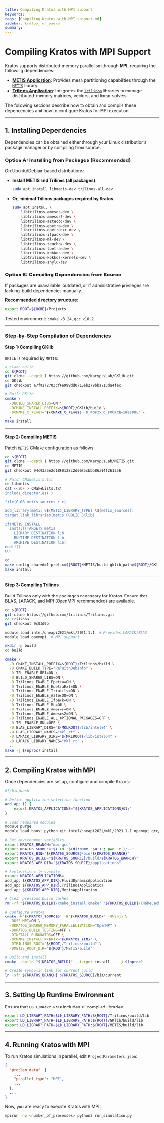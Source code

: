 ```yaml
---
title: Compiling Kratos with MPI support
keywords: 
tags: [Compiling-Kratos-with-MPI-support.md]
sidebar: kratos_for_users
summary: 
---
```


# Compiling Kratos with MPI Support

Kratos supports distributed-memory parallelism through **MPI**, requiring the following dependencies:

- **[METIS Application](https://github.com/KratosMultiphysics/Kratos/tree/master/applications/MetisApplication#readme)**: Provides mesh partitioning capabilities through the [`METIS`](https://github.com/KarypisLab/METIS) library.
- **[Trilinos Application](https://github.com/KratosMultiphysics/Kratos/tree/master/applications/TrilinosApplication#readme)**: Integrates the [`Trilinos`](https://github.com/trilinos/Trilinos) libraries to manage distributed-memory matrices, vectors, and linear solvers.

The following sections describe how to obtain and compile these dependencies and how to configure Kratos for MPI execution.

---

## 1. Installing Dependencies

Dependencies can be obtained either through your Linux distribution’s package manager or by compiling from source.

### Option A: Installing from Packages (Recommended)

On Ubuntu/Debian-based distributions:

- **Install METIS and Trilinos (all packages)**:
  ```bash
  sudo apt install libmetis-dev trilinos-all-dev
  ```

- **Or, minimal Trilinos packages required by Kratos**:
  ```bash
  sudo apt install \
      libtrilinos-amesos-dev \
      libtrilinos-amesos2-dev \
      libtrilinos-aztecoo-dev \
      libtrilinos-epetra-dev \
      libtrilinos-epetraext-dev \
      libtrilinos-ifpack-dev \
      libtrilinos-ml-dev \
      libtrilinos-teuchos-dev \
      libtrilinos-tpetra-dev \
      libtrilinos-kokkos-dev \
      libtrilinos-kokkos-kernels-dev \
      libtrilinos-shylu-dev
  ```

### Option B: Compiling Dependencies from Source

If packages are unavailable, outdated, or if administrative privileges are lacking, build dependencies manually.

**Recommended directory structure:**

```bash
export ROOT=${HOME}/Projects
```

Tested environment: `cmake v3.24`, `gcc v10.2`

---

### Step-by-Step Compilation of Dependencies

#### Step 1: Compiling GKlib

`GKlib` is required by `METIS`:

```bash
# Clone GKlib
cd ${ROOT}
git clone --depth 1 https://github.com/KarypisLab/GKlib.git
cd GKlib
git checkout a7f8172703cf6e999dd0710eb279bba513da4fec

# Build GKlib
cmake \
  -DBUILD_SHARED_LIBS=ON \
  -DCMAKE_INSTALL_PREFIX=${ROOT}/GKlib/build \
  -DCMAKE_C_FLAGS="${CMAKE_C_FLAGS} -D_POSIX_C_SOURCE=199309L" \
  .
make install
```

---

#### Step 2: Compiling METIS

Patch `METIS` CMake configuration as follows:

```bash
cd ${ROOT}
git clone --depth 1 https://github.com/KarypisLab/METIS.git 
cd METIS
git checkout 94c03a6e2d1860128c2d0675cbbb86ad4f261256

# Patch CMakeLists.txt
cd libmetis
cat <<EOF > CMakeLists.txt
include_directories(.)

file(GLOB metis_sources *.c)

add_library(metis \${METIS_LIBRARY_TYPE} \${metis_sources})
target_link_libraries(metis PUBLIC GKlib)

if(METIS_INSTALL)
  install(TARGETS metis
    LIBRARY DESTINATION lib
    RUNTIME DESTINATION lib
    ARCHIVE DESTINATION lib)
endif()
EOF

cd ..
make config shared=1 prefix=${ROOT}/METIS/build gklib_path=${ROOT}/GKlib/build
make install
```

---

#### Step 3: Compiling Trilinos

Build Trilinos only with the packages necessary for Kratos. Ensure that BLAS, LAPACK, and MPI (OpenMPI recommended) are available.

```bash
cd ${ROOT}
git clone https://github.com/trilinos/Trilinos.git
cd Trilinos
git checkout 9c03d9b

module load intel/oneapi2021/mkl/2021.1.1  # Provides LAPACK/BLAS
module load openmpi  # MPI support

mkdir -p build
cd build

cmake \
  -D CMAKE_INSTALL_PREFIX=${ROOT}/Trilinos/build \
  -D CMAKE_BUILD_TYPE="RelWithDebInfo" \
  -D TPL_ENABLE_MPI=ON \
  -D BUILD_SHARED_LIBS=ON \
  -D Trilinos_ENABLE_Epetra=ON \
  -D Trilinos_ENABLE_EpetraExt=ON \
  -D Trilinos_ENABLE_Triutils=ON \
  -D Trilinos_ENABLE_AztecOO=ON \
  -D Trilinos_ENABLE_Ifpack=ON \
  -D Trilinos_ENABLE_ML=ON \
  -D Trilinos_ENABLE_Amesos=ON \
  -D Trilinos_ENABLE_Amesos2=ON \
  -D Trilinos_ENABLE_ALL_OPTIONAL_PACKAGES=OFF \
  -D TPL_ENABLE_MKL=OFF \
  -D BLAS_LIBRARY_DIRS="${MKLROOT}/lib/intel64" \
  -D BLAS_LIBRARY_NAMES="mkl_rt" \
  -D LAPACK_LIBRARY_DIRS="${MKLROOT}/lib/intel64" \
  -D LAPACK_LIBRARY_NAMES="mkl_rt" \
  ..
make -j $(nproc) install
```

---

## 2. Compiling Kratos with MPI

Once dependencies are set up, configure and compile Kratos:

```bash
#!/bin/bash

# Define application selection function
add_app () {
    export KRATOS_APPLICATIONS="${KRATOS_APPLICATIONS}$1;"
}

# Load required modules
module purge
module load boost python git intel/oneapi2021/mkl/2021.1.1 openmpi gcc/10.2.0

# Set environment variables
export KRATOS_BRANCH="mpi-gcc"
export KRATOS_SOURCE="$( cd "$(dirname "$0")"; pwd -P )/.."
export KRATOS_BIN="${KRATOS_SOURCE}/bin/${KRATOS_BRANCH}"
export KRATOS_BUILD="${KRATOS_SOURCE}/build/${KRATOS_BRANCH}"
export KRATOS_APP_DIR="${KRATOS_SOURCE}/applications"

# Applications to compile
export KRATOS_APPLICATIONS=
add_app ${KRATOS_APP_DIR}/FluidDynamicApplication
add_app ${KRATOS_APP_DIR}/TrilinosApplication
add_app ${KRATOS_APP_DIR}/MetisApplication

# Clean previous build caches
rm -rf "${KRATOS_BUILD}/cmake_install.cmake" "${KRATOS_BUILD}/CMakeCache.txt" "${KRATOS_BUILD}/CMakeFiles"

# Configure Kratos
cmake -H"${KRATOS_SOURCE}" -B"${KRATOS_BUILD}" -GNinja \
  -DUSE_MPI=ON \
  -DKRATOS_SHARED_MEMORY_PARALLELIZATION="OpenMP" \
  -DKRATOS_BUILD_TESTING=OFF \
  -DINSTALL_RUNKRATOS=OFF \
  -DCMAKE_INSTALL_PREFIX="${KRATOS_BIN}" \
  -DTRILINOS_ROOT="${ROOT}/Trilinos/build" \
  -DMETIS_ROOT_DIR="${ROOT}/METIS/build"

# Build and install
cmake --build "${KRATOS_BUILD}" --target install -- -j $(nproc)

# Create symbolic link for current build
ln -sfn ${KRATOS_BRANCH} ${KRATOS_SOURCE}/bin/current
```

---

## 3. Setting Up Runtime Environment

Ensure that `LD_LIBRARY_PATH` includes all compiled libraries:

```bash
export LD_LIBRARY_PATH=$LD_LIBRARY_PATH:${ROOT}/Trilinos/build/lib
export LD_LIBRARY_PATH=$LD_LIBRARY_PATH:${ROOT}/GKlib/build/lib
export LD_LIBRARY_PATH=$LD_LIBRARY_PATH:${ROOT}/METIS/build/lib
```

---

## 4. Running Kratos with MPI

To run Kratos simulations in parallel, edit `ProjectParameters.json`:

```json
{
  "problem_data": {
    ...
    "parallel_type": "MPI",
    ...
  },
  ...
}
```

Now, you are ready to execute Kratos with MPI:

```bash
mpirun -np <number_of_processes> python3 run_simulation.py
```